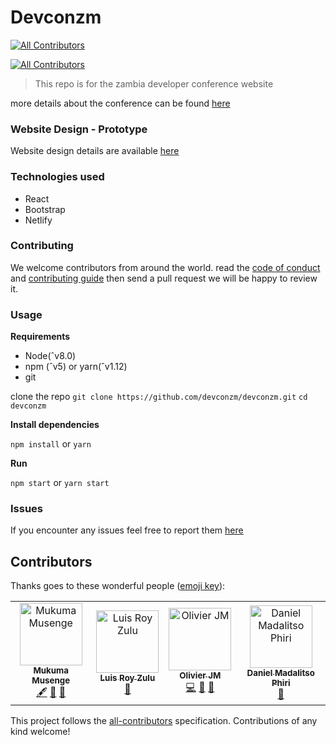 # Devconzm
[![All Contributors](https://img.shields.io/badge/all_contributors-4-orange.svg?style=flat-square)](#contributors)

[![All Contributors](https://img.shields.io/badge/all_contributors-5-orange.svg?style=flat-square)](#contributors)


> This repo is for the zambia developer conference website

more details about the conference can be found [here](http://devcon.co.zm)

### Website Design - Prototype

Website design details are available [here](https://drive.google.com/drive/folders/1-edCcmkQPXrmgG1VfFAxXawgZXFwYpjE?usp=sharing)

### Technologies used

- React
- Bootstrap
- Netlify

### Contributing

We welcome contributors from around the world.
read the [code of conduct](https://github.com/devconzm/devconzm/blob/master/CODE_OF_CONDUCT.md) and [contributing guide](https://github.com/devconzm/devconzm/blob/master/CONTRIBUTING.md) then send a pull request we will be happy to review it.

### Usage

**Requirements**

- Node(ˆv8.0)
- npm (ˆv5) or yarn(ˆv1.12)
- git

clone the repo
`git clone https://github.com/devconzm/devconzm.git`
`cd devconzm`

**Install dependencies**

`npm install`
or
`yarn`

**Run**

`npm start`
or
`yarn start`

### Issues

If you encounter any issues feel free to report them [here](https://github.com/devconzm/devconzm/issues)



## Contributors

Thanks goes to these wonderful people ([emoji key](https://allcontributors.org/docs/en/emoji-key)):

<!-- ALL-CONTRIBUTORS-LIST:START - Do not remove or modify this section -->
<!-- prettier-ignore -->
<table><tr><td align="center"><a href="http://www.agorainnovatus.com"><img src="https://avatars0.githubusercontent.com/u/12296763?v=4" width="100px;" alt="Mukuma Musenge"/><br /><sub><b>Mukuma Musenge</b></sub></a><br /><a href="#content-k9uma" title="Content">🖋</a> <a href="https://github.com/devconzm/devconzm/commits?author=k9uma" title="Documentation">📖</a> <a href="#ideas-k9uma" title="Ideas, Planning, & Feedback">🤔</a></td><td align="center"><a href="http://www.linkedin.com/in/luis-zulu-b7b49bb8"><img src="https://avatars1.githubusercontent.com/u/34923214?v=4" width="100px;" alt="Luis Roy Zulu"/><br /><sub><b>Luis Roy Zulu</b></sub></a><br /><a href="https://github.com/devconzm/devconzm/commits?author=LuisRoyZulu06" title="Documentation">📖</a></td><td align="center"><a href="https://pastsix.netlify.com/"><img src="https://avatars1.githubusercontent.com/u/11255454?v=4" width="100px;" alt="Olivier JM"/><br /><sub><b>Olivier JM</b></sub></a><br /><a href="https://github.com/devconzm/devconzm/commits?author=OlivierJM" title="Code">💻</a> <a href="https://github.com/devconzm/devconzm/commits?author=OlivierJM" title="Documentation">📖</a> <a href="#ideas-OlivierJM" title="Ideas, Planning, & Feedback">🤔</a></td><td align="center"><a href="https://malgamves.dev"><img src="https://avatars1.githubusercontent.com/u/25641936?v=4" width="100px;" alt="Daniel Madalitso Phiri"/><br /><sub><b>Daniel Madalitso Phiri</b></sub></a><br /><a href="#ideas-malgamves" title="Ideas, Planning, & Feedback">🤔</a></td></tr></table>

<!-- ALL-CONTRIBUTORS-LIST:END -->

This project follows the [all-contributors](https://github.com/all-contributors/all-contributors) specification. Contributions of any kind welcome!
